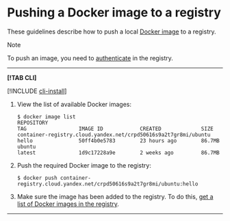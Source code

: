 # Pushing a Docker image to a registry

These guidelines describe how to push a local [Docker image](../../concepts/docker-image.md) to a registry.

> [!NOTE]
> 
> To push an image, you need to [authenticate](../authentication.md) in the registry.

---

**[!TAB CLI]**

[!INCLUDE [cli-install](../../../_includes/cli-install.md)]

1. View the list of available Docker images:

    ```
    $ docker image list
    REPOSITORY                                                        TAG                 IMAGE ID            CREATED             SIZE
    container-registry.cloud.yandex.net/crpd50616s9a2t7gr8mi/ubuntu   hello               50ff4b0e5783        23 hours ago        86.7MB
    ubuntu                                                            latest              1d9c17228a9e        2 weeks ago         86.7MB
    ```

1. Push the required Docker image to the registry:

    ```
    $ docker push container-registry.cloud.yandex.net/crpd50616s9a2t7gr8mi/ubuntu:hello
    ```

1. Make sure the image has been added to the registry. To do this, [get a list of Docker images in the registry](docker-image-list.md#docker-image-list).

---


